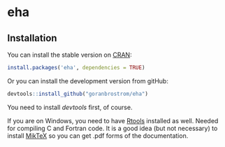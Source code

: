 # eha

## Installation

You can install the stable version on
[CRAN](https://cran.rstudio.org/package=eha):

```r
install.packages('eha', dependencies = TRUE)
```

Or you can install the development version from
gitHub:

```r
devtools::install_github("goranbrostrom/eha")
```

You need to install *devtools* first, of course.

If you are on Windows, you need to have
[Rtools](https://cran.r-project.org/bin/windows/Rtools/)
installed as well. Needed for compiling C and Fortran code. 
It is a good idea (but not necessary) to install
[MikTeX](http://www.miktex.org)
so you can get .pdf forms of the documentation.  

